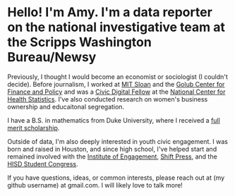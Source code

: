 # Hello! I'm Amy. I'm a data reporter on the national investigative team at the Scripps Washington Bureau/Newsy

Previously, I thought I would become an economist or sociologist (I couldn't decide). Before journalism, I worked at [MIT Sloan](https://mitsloan.mit.edu/) and the [Golub Center for Finance and Policy](https://gcfp.mit.edu/) and was a [Civic Digital Fellow](https://www.codingitforward.com/summer-fellowships) at the [National Center for Health Statistics](https://www.cdc.gov/nchs/index.htm). I've also conducted research on women's business ownership and educaitonal segregation. 

I have a B.S. in mathematics from Duke University, where I received a [full merit scholarship](https://ousf.duke.edu/merit-scholarships/ab-duke-scholars-program/). 

Outside of data, I'm also deeply interested in youth civic engagement. I was born and raised in Houston, and since high school, I've helped start and remained involved with the [Institute of Engagement](https://iehouston.org), [Shift Press](https://shift.press/), and the [HISD Student Congress](https://twitter.com/HISDStuCon).

If you have questions, ideas, or common interests, please reach out at (my github username) at gmail.com. I will likely love to talk more! 
